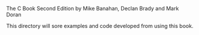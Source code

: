 The C Book
Second Edition 
by Mike Banahan, Declan Brady and Mark Doran

This directory will sore examples and code developed from using this book.
